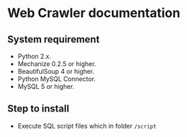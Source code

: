 # Web Crawler documentation

## System requirement

* Python 2.x.
* Mechanize 0.2.5 or higher.
* BeautifulSoup 4 or higher.
* Python MySQL Connector.
* MySQL 5 or higher.

## Step to install

* Execute SQL script files which in folder `/script`